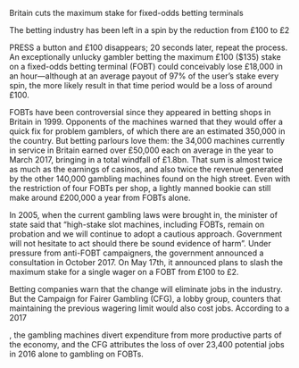 Britain cuts the maximum stake for fixed-odds betting terminals

The betting industry has been left in a spin by the reduction from £100 to £2

PRESS a button and £100 disappears; 20 seconds later, repeat the process. An exceptionally unlucky gambler betting the maximum £100 ($135) stake on a fixed-odds betting terminal (FOBT) could conceivably lose £18,000 in an hour—although at an average payout of 97% of the user’s stake every spin, the more likely result in that time period would be a loss of around £100. 

FOBTs have been controversial since they appeared in betting shops in Britain in 1999. Opponents of the machines warned that they would offer a quick fix for problem gamblers, of which there are an estimated 350,000 in the country. But betting parlours love them: the 34,000 machines currently in service in Britain earned over £50,000 each on average in the year to March 2017, bringing in a total windfall of £1.8bn. That sum is almost twice as much as the earnings of casinos, and also twice the revenue generated by the other 140,000 gambling machines found on the high street. Even with the restriction of four FOBTs per shop, a lightly manned bookie can still make around £200,000 a year from FOBTs alone.

In 2005, when the current gambling laws were brought in, the minister of state said that “high-stake slot machines, including FOBTs, remain on probation and we will continue to adopt a cautious approach. Government will not hesitate to act should there be sound evidence of harm”. Under pressure from anti-FOBT campaigners, the government announced a consultation in October 2017. On May 17th, it announced plans to slash the maximum stake for a single wager on a FOBT from £100 to £2.

Betting companies warn that the change will eliminate jobs in the industry. But the Campaign for Fairer Gambling (CFG), a lobby group, counters that maintaining the previous wagering limit would also cost jobs. According to a 2017 

, the gambling machines divert expenditure from more productive parts of the economy, and the CFG attributes the loss of over 23,400 potential jobs in 2016 alone to gambling on FOBTs.